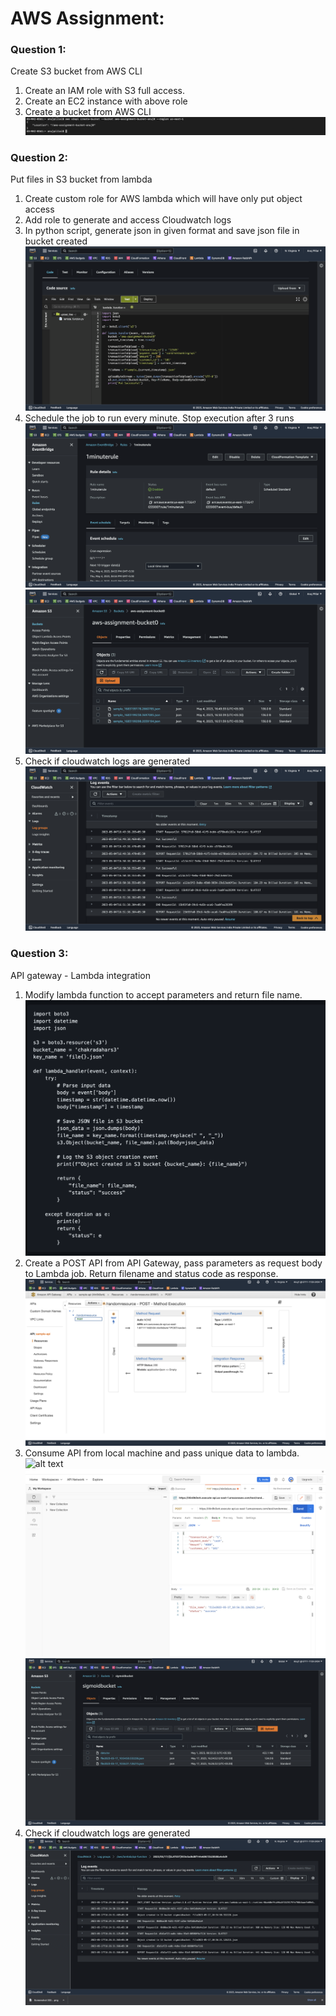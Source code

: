 # AWS Assignment:

### Question 1:
Create S3 bucket from AWS CLI
  
  1. Create an IAM role with S3 full access.
  2. Create an EC2 instance with above role
  3. Create a bucket from AWS CLI
  ![alt text](https://github.com/anuj-0/Assignments/blob/main/AWS-Assignment/Screenshots/CreateBucket.png)
 
### Question 2:
Put files in S3 bucket from lambda
  1. Create custom role for AWS lambda which will have only put object access
  2. Add role to generate and access Cloudwatch logs
  3. In python script, generate json in given format and save json file in bucket created
  ![alt text](https://github.com/anuj-0/Assignments/blob/main/AWS-Assignment/Screenshots/LambdaFunction.png)
  4. Schedule the job to run every minute. Stop execution after 3 runs
  ![alt text](https://github.com/anuj-0/Assignments/blob/main/AWS-Assignment/Screenshots/OneMinRule.png)
  ![alt text](https://github.com/anuj-0/Assignments/blob/main/AWS-Assignment/Screenshots/Bucket.png)
  5. Check if cloudwatch logs are generated
  ![alt text](https://github.com/anuj-0/Assignments/blob/main/AWS-Assignment/Screenshots/CloudWatch.png)

### Question 3:
API gateway - Lambda integration
  1. Modify lambda function to accept parameters and return file name.
  ![alt text](https://github.com/anuj-0/Assignments/blob/main/AWS-Assignment/Screenshots/LambdaAPI.png)
  2. Create a POST API from API Gateway, pass parameters as request body to Lambda job. Return filename and status code as response.
  ![alt text](https://github.com/anuj-0/Assignments/blob/main/AWS-Assignment/Screenshots/Gateway.png)
  3. Consume API from local machine and pass unique data to lambda. 
  ![alt text](https://github.com/anuj-0/Assignments/blob/main/AWS-Assignment/Test/Test.png)
  ![alt text](https://github.com/anuj-0/Assignments/blob/main/AWS-Assignment/Screenshots/Postman.png)
  ![alt text](https://github.com/anuj-0/Assignments/blob/main/AWS-Assignment/Screenshots/BucketOutput.png)
  4. Check if cloudwatch logs are generated
  ![alt text](https://github.com/anuj-0/Assignments/blob/main/AWS-Assignment/Screenshots/CloudWatchAPI.png)  
